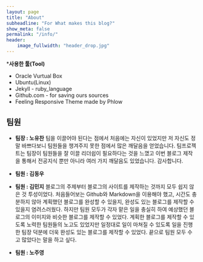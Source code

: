 ```yaml
---
layout: page
title: "About"
subheadline: "For What makes this blog?"
show_meta: false
permalink: "/info/"
header:
    image_fullwidth: "header_drop.jpg"
---
```

***사용한 툴(Tool)**
   * Oracle Vurtual Box
   * Ubuntu(Linux)
   * Jekyll - ruby_language
   * Github.com - for saving ours sources
   * Feeling Responsive Theme made by Phlow 


## 팀원

* **팀장 : 노유찬** 
  팀을 이끌어야 된다는 점에서 처음에는 자신이 있었지만 저 자신도 정말 바쁘다보니 팀원들을 챙겨주지 못한 점에서 많은 깨달음을 얻었습니다. 
  팀프로젝트는 팀장이 팀원들을 잘 이끌 리더쉽이 필요하다는 것을 느꼈고 이번 블로그 제작을 통해서 전공지식 뿐만 아니라 여러 가지 깨달음도 있었습니다. 감사합니다.
  
* **팀원 : 김동우**
  
* **팀원 : 김민지**
  블로그의 주제부터 블로그의 사이트를 제작하는 것까지 모두 쉽지 않은 것 투성이었다. 
  처음들어보는 Github와 Markdown을 이용해야 했고, 시간도 충분하지 않아 계획했던 블로그를 완성할 수 있을지, 완성도 있는 블로그를 제작할 수 있을지 염려스러웠다. 
  하지만 팀원 모두가 각자 맡은 일을 충실히 하여 예상했던 블로그의 이미지와 비슷한 블로그를 제작할 수 있었다. 
  계획한 블로그를 제작할 수 있도록 노력한 팀원들의 노고도 있었지만 일정대로 일이 마쳐질 수 있도록 일을 진행한 팀장 덕분에 더욱 완성도 있는 블로그를 제작할 수 있었다. 
  끝으로 팀원 모두 수고 많았다는 말을 하고 싶다.

* **팀원 : 노주영**

